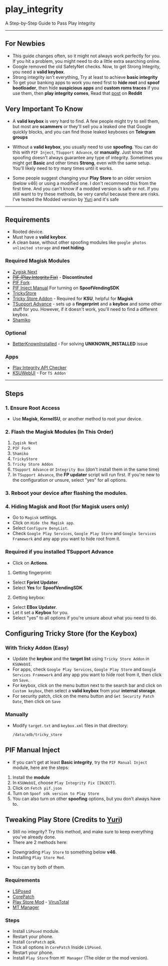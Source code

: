 # play_integrity
A Step-by-Step Guide to Pass Play Integrity

---
## For Newbies

- This guide changes often, so it might not always work perfectly for you. If you hit a problem, you might need to do a little extra searching online.
- Google removed the old SafetyNet checks. Now, to get Strong Integrity, you need a **valid keybox**.
- Strong integrity isn't everything, Try at least to achieve **basic integrity**
- To get your banking apps to work you need first to **hide root** and **spoof bootloader**, then hide **suspicious apps** and **custom roms traces** if you use them, then **play integrity comes**, Read that [post](https://www.reddit.com/r/Magisk/comments/1jduuq2/discussion_dont_be_an_app_detector_and_play/?utm_source=share&utm_medium=web3x&utm_name=web3xcss&utm_term=1&utm_content=share_button) on **Reddit**

## Very Important To Know

- A **valid keybox** is very hard to find. A few people might try to sell them, but most are **scammers** or they'll sell you a leaked one that Google quickly blocks, and you can find those leaked keyboxes on **Telegram groups**

- Without a **valid keybox**, you usually need to use **spoofing**. You can do this with `PIF Inject`, `TSupport Advance`, or **manually**. Just know that spoofing doesn't always guarantee any type of integrity. Sometimes you might get **Basic** and other times **Strong**, even with the same setup. You'll likely need to try many times until it works.

- Some people suggest changing your **Play Store** to an older version (below v46) or using a modified one. I don't recommend this from the first time. And you can't know if a modded version is safe or not. If you still want to try these methods, be very careful because there are risks. I've tested the Modded version by [Yuri](https://t.me/yuriiroot) and it's safe

---

## Requirements

* Rooted device.
* Must have a **valid keybox**.
* A clean base, without other spoofing modules like `google photos unlimited storage` and **root hiding**.

### Required Magisk Modules

* [Zygisk Next](https://github.com/Dr-TSNG/ZygiskNext/releases)
* ~~[PIF (Play Integrity Fix)](https://github.com/chiteroman/PlayIntegrityFix/releases)~~ - **Discontinuted**
* [PIF Fork](https://github.com/osm0sis/PlayIntegrityFork)
* [PIF Inject Manual](https://github.com/KOWX712/PlayIntegrityFix/releases) For turning on **SpoofVendingSDK**
* [TrickyStore](https://github.com/5ec1cff/TrickyStore/releases)
* [Tricky Store Addon](https://github.com/KOWX712/Tricky-Addon-Update-Target-List) - Required for **KSU**, helpful for **Magisk**
* [TSupport Advance](https://t.me/CitraIntegrityTrick) - sets up a **fingerprint** and a **keybox** and some other stuff for you. However, if it doesn't work, you'll need to find a different keybox.
* [Shamiko](https://github.com/LSPosed/LSPosed.github.io/releases)

### Optional
* [BetterKnownInstalled](https://github.com/Pixel-Props/BetterKnownInstalled) - For solving **UNKNOWN_INSTALLED** issue

### Apps

* [Play Integrity API Checker](https://play.google.com/store/apps/details?id=gr.nikolasspyr.integritycheck&hl=en)
* [KSUWebUI](https://github.com/5ec1cff/KsuWebUIStandalone) - For `TS Addon`

---

## Steps

### 1. Ensure Root Access

* Use **Magisk**, **KernelSU**, or another method to root your device.

### 2. Flash the Magisk Modules (In This Order)

1. `Zygisk Next`
2. `PIF Fork`
3. `Shamiko`
4. `TrickyStore`
5. `Tricky Store Addon`
6. `TSupport Advance` or `Integrity Box` (don't install them in the same time)
7. In `TSupport Advance`, the **FP updater** script will run first. If you're new to the configuration or unsure, select "yes" for all options.

### 3. Reboot your device after flashing the modules.

### 4. Hiding Magisk and Root (for Magisk users only)

- Go to `Magisk` settings.
- Click on `Hide the Magisk app`.
- Select `Configure DenyList`.
- Check `Google Play Services`, `Google Play Store` and `Google Services Framework` and any app you want to hide root from it.

### Required if you installed TSupport Advance

- Click on **Actions**.
1. Getting fingerprint:
- Select **Fprint Updater**.
- Select **Yes** for **SpoofVendingSDK**
2. Getting keybox:
- Select **EBox Updater**.
- Let it set a **Keybox** for you.
- Select "yes" to all options if you're unsure about what you need to do.

## Configuring Tricky Store (for the Keybox)

### With Tricky Addon (Easy)

- Update the **keybox** and the **target list** using `Tricky Store Addon` in `KSUWebUI`.
- For apps, check `Google Play Services`, `Google Play Store` and `Google Services Framework` and any app you want to hide root from it, then click on `Save`.
- For keybox, click on the menu button next to the search bar and click on `Custom keybox`, then select a **valid keybox** from your **internal storage**.
- For security patch, click on the menu button and `Get Security Patch Date`, then click on `Save`

### Manually

- Modify `target.txt` and `keybox.xml` files in that directory:
   ```
   /data/adb/tricky_store
   ```

## PIF Manual Inject

- If you can't get at least **Basic integrity**, try the `PIF Manual Inject` module, here are the steps:
1. Install the **module**
2. In `KSUWebUI`, choose `Play Integrity Fix [INJECT]`.
3. Click on `Fetch pif.json`
4. Turn on `Spoof sdk version to Play Store`
5. You can also turn on other **spoofing** options, but you don't always have to.

## Tweaking Play Store (Credits to [Yuri](https://t.me/yuriiroot))

* Still no integrity? Try this method, and make sure to keep everything you've already done.
* There are 2 methods here: 
- Downgrading `Play Store` to something below **v46**.
- Installing `Play Store Mod`.
* You can try both of them.

### Requirements

* [LSPosed](https://github.com/mywalkb/LSPosed_mod/releases/tag/v1.9.3_mod)
* [CorePatch](https://t.me/yuriiarchives/102)
* [Play Store Mod](https://t.me/yuriiarchives/111) - [VirusTotal](https://www.virustotal.com/gui/file/0c52c45a16957467d38d65f30564856ffbf1a4b52f61b7200105215b2998eada)
* [MT Manager](https://t.me/yuriiarchives/103)

### Steps

- Install `LSPosed` module.
- Restart your phone.
- Install `CorePatch` apk.
- Tick all options in `CorePatch` Inside `LSPosed`.
- Restart your phone.
- Install `Play Store` from `MT Manager` (The older or the mod version).